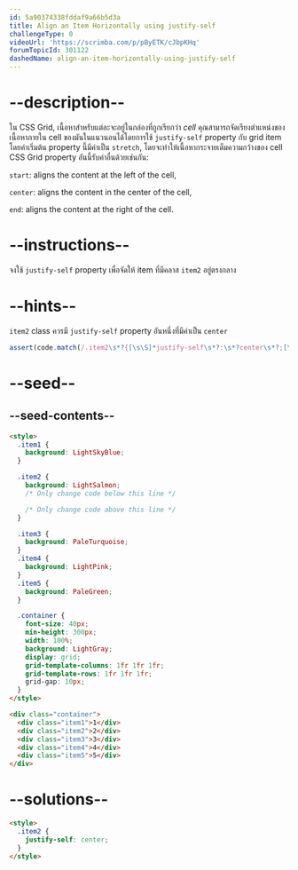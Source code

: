 ```yaml
---
id: 5a90374338fddaf9a66b5d3a
title: Align an Item Horizontally using justify-self
challengeType: 0
videoUrl: 'https://scrimba.com/p/pByETK/cJbpKHq'
forumTopicId: 301122
dashedName: align-an-item-horizontally-using-justify-self
---
```


# --description--

ใน CSS Grid, เนื้อหาสำหรับแต่ละจะอยู่ในกล่องที่ถูกเรียกว่า <dfn>cell</dfn>
คุณสามารถจัดเรียงตำแหน่งของเนื้อหาภายใน cell ของมันในแนวนอนได้โดยการใช้ `justify-self` property กับ grid item
โดยค่าเริ่มต้น property นี้มีค่าเป็น `stretch`, โดยจะทำให้เนื้อหากระจายเต็มความกว้างของ cell
CSS Grid property อันนี้รับค่าอื่นด้วยเช่นกัน:

`start`: aligns the content at the left of the cell,

`center`: aligns the content in the center of the cell,

`end`: aligns the content at the right of the cell.

# --instructions--

จงใช้ `justify-self` property เพื่อจัดให้ item ที่มีคลาส `item2` อยู่ตรงกลาง

# --hints--

`item2` class ควรมี `justify-self` property อันหนึ่งที่มีค่าเป็น `center`

```js
assert(code.match(/.item2\s*?{[\s\S]*justify-self\s*?:\s*?center\s*?;[\s\S]*}/gi));
```

# --seed--

## --seed-contents--

```html
<style>
  .item1 {
    background: LightSkyBlue;
  }

  .item2 {
    background: LightSalmon;
    /* Only change code below this line */

    /* Only change code above this line */
  }

  .item3 {
    background: PaleTurquoise;
  }
  .item4 {
    background: LightPink;
  }
  .item5 {
    background: PaleGreen;
  }

  .container {
    font-size: 40px;
    min-height: 300px;
    width: 100%;
    background: LightGray;
    display: grid;
    grid-template-columns: 1fr 1fr 1fr;
    grid-template-rows: 1fr 1fr 1fr;
    grid-gap: 10px;
  }
</style>

<div class="container">
  <div class="item1">1</div>
  <div class="item2">2</div>
  <div class="item3">3</div>
  <div class="item4">4</div>
  <div class="item5">5</div>
</div>
```

# --solutions--

```html
<style>
  .item2 {
    justify-self: center;
  }
</style>
```
